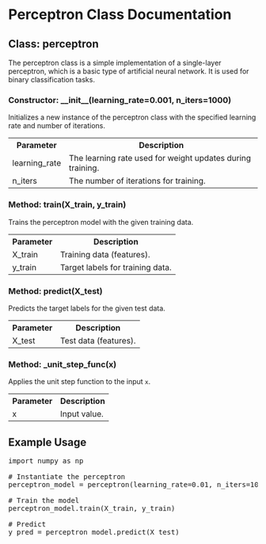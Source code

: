 <h1>Perceptron Class Documentation</h1>
<h2>Class: perceptron</h2>

<p>
    The perceptron class is a simple implementation of a single-layer perceptron, which is a basic type of artificial neural network.
    It is used for binary classification tasks.
</p>
<h3>Constructor: __init__(learning_rate=0.001, n_iters=1000)</h3>

<p>
    Initializes a new instance of the perceptron class with the specified learning rate and number of iterations.
</p>

<table>
    <tr>
        <th>Parameter</th>
        <th>Description</th>
    </tr>
    <tr>
        <td>learning_rate</td>
        <td>The learning rate used for weight updates during training.</td>
    </tr>
    <tr>
        <td>n_iters</td>
        <td>The number of iterations for training.</td>
    </tr>
</table>
<h3>Method: train(X_train, y_train)</h3>

<p>
    Trains the perceptron model with the given training data.
</p>

<table>
    <tr>
        <th>Parameter</th>
        <th>Description</th>
    </tr>
    <tr>
        <td>X_train</td>
        <td>Training data (features).</td>
    </tr>
    <tr>
        <td>y_train</td>
        <td>Target labels for training data.</td>
    </tr>
</table>

<h3>Method: predict(X_test)</h3>

<p>
    Predicts the target labels for the given test data.
</p>

<table>
    <tr>
        <th>Parameter</th>
        <th>Description</th>
    </tr>
    <tr>
        <td>X_test</td>
        <td>Test data (features).</td>
    </tr>
</table>

<h3>Method: _unit_step_func(x)</h3>

<p>
    Applies the unit step function to the input <code>x</code>.
</p>

<table>
    <tr>
        <th>Parameter</th>
        <th>Description</th>
    </tr>
    <tr>
        <td>x</td>
        <td>Input value.</td>
    </tr>
</table>
<h2>Example Usage</h2>

<pre>
import numpy as np

# Instantiate the perceptron
perceptron_model = perceptron(learning_rate=0.01, n_iters=100)

# Train the model
perceptron_model.train(X_train, y_train)

# Predict
y_pred = perceptron_model.predict(X_test)
</pre>
